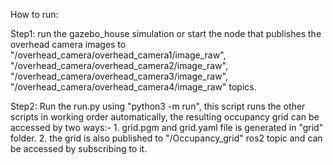 How to run:
  
  Step1:
    run the gazebo_house simulation or start the node that publishes the overhead camera images to 
      "/overhead_camera/overhead_camera1/image_raw",
      "/overhead_camera/overhead_camera2/image_raw",
      "/overhead_camera/overhead_camera3/image_raw",
      "/overhead_camera/overhead_camera4/image_raw"
    topics.

  Step2:
    Run the run.py using "python3 -m run", this script runs the other scripts in working order automatically,
    the resulting occupancy grid can be accessed by two ways:-
        1. grid.pgm and grid.yaml file is generated in "grid" folder.
        2. the grid is also published to "/Occupancy_grid" ros2 topic and can be accessed by subscribing to it.
